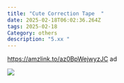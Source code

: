 ```yaml
---
title: "Cute Correction Tape  "
date: 2025-02-18T06:02:36.264Z
tags: 2025-02-18
Category: others
description: "5.xx "
---
```

<!--StartFragment-->

https://amzlink.to/az0BpWejwyzJC ad

<!--EndFragment-->

![](https://m.media-amazon.com/images/I/71olDKGngEL._AC_SL1500_.jpg)

<!--EndFragment-->